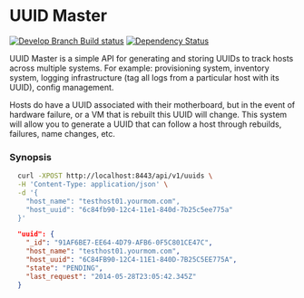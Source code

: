 UUID Master
===========

[![Develop Branch Build status](https://travis-ci.org/logikone/uuid_master.svg?branch=develop)](https://travis-ci.org/logikone/uuid_master)
[![Dependency Status](https://david-dm.org/logikone/uuid_master.svg)](https://david-dm.org/logikone/uuid_master)

UUID Master is a simple API for generating and storing UUIDs to track hosts across multiple systems. For example: provisioning system, inventory system, logging infrastructure (tag all logs from a particular host with its UUID), config management.

Hosts do have a UUID associated with their motherboard, but in the event of hardware failure, or a VM that is rebuilt this UUID will change. This system will allow you to generate a UUID that can follow a host through rebuilds, failures, name changes, etc.

### Synopsis

```bash
  curl -XPOST http://localhost:8443/api/v1/uuids \
  -H 'Content-Type: application/json' \
  -d '{
    "host_name": "testhost01.yourmom.com",
    "host_uuid": "6c84fb90-12c4-11e1-840d-7b25c5ee775a"
  }'
```

```json
  "uuid": {
    "_id": "91AF6BE7-EE64-4D79-AFB6-0F5C801CE47C",
    "host_name": "testhost01.yourmom.com",
    "host_uuid": "6C84FB90-12C4-11E1-840D-7B25C5EE775A",
    "state": "PENDING",
    "last_request": "2014-05-28T23:05:42.345Z"
  }
```
